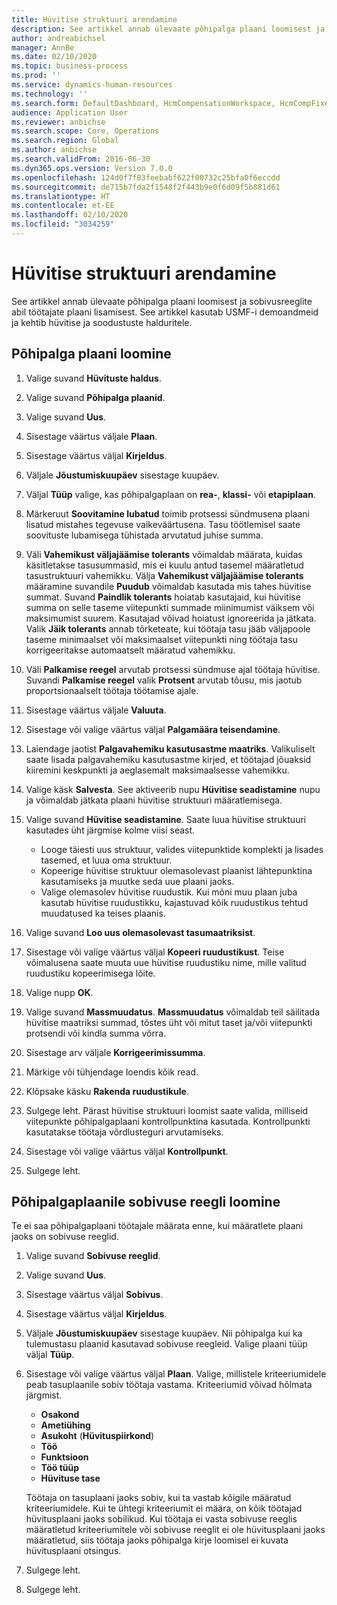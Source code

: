 ```yaml
---
title: Hüvitise struktuuri arendamine
description: See artikkel annab ülevaate põhipalga plaani loomisest ja sobivusreeglite abil töötajate plaani lisamisest.
author: andreabichsel
manager: AnnBe
ms.date: 02/10/2020
ms.topic: business-process
ms.prod: ''
ms.service: dynamics-human-resources
ms.technology: ''
ms.search.form: DefaultDashboard, HcmCompensationWorkspace, HcmCompFixedPlansPart, HRMCompFixedPlanTable, HRMCompCreateGridDialog, HRCCompGridView, HRMCompEligibility,  HRCCompGrid
audience: Application User
ms.reviewer: anbichse
ms.search.scope: Core, Operations
ms.search.region: Global
ms.author: anbichse
ms.search.validFrom: 2016-06-30
ms.dyn365.ops.version: Version 7.0.0
ms.openlocfilehash: 124d0f7f83feebabf622f00732c25bfa0f6eccdd
ms.sourcegitcommit: de715b7fda2f1548f2f443b9e0f6d09f5b881d61
ms.translationtype: HT
ms.contentlocale: et-EE
ms.lasthandoff: 02/10/2020
ms.locfileid: "3034259"
---
```

# <a name="develop-a-compensation-structure"></a>Hüvitise struktuuri arendamine

See artikkel annab ülevaate põhipalga plaani loomisest ja sobivusreeglite abil töötajate plaani lisamisest. See artikkel kasutab USMF-i demoandmeid ja kehtib hüvitise ja soodustuste halduritele.

## <a name="create-a-fixed-compensation-plan"></a>Põhipalga plaani loomine

1. Valige suvand **Hüvituste haldus**.

2. Valige suvand **Põhipalga plaanid**.

3. Valige suvand **Uus**.

4. Sisestage väärtus väljale **Plaan**.

5. Sisestage väärtus väljal **Kirjeldus**.

6. Väljale **Jõustumiskuupäev** sisestage kuupäev.

7. Väljal **Tüüp** valige, kas põhipalgaplaan on **rea-**, **klassi-** või **etapiplaan**.

8. Märkeruut **Soovitamine lubatud** toimib protsessi sündmusena plaani lisatud mistahes tegevuse vaikeväärtusena. Tasu töötlemisel saate soovituste lubamisega tühistada arvutatud juhise summa.

9. Väli **Vahemikust väljajäämise tolerants** võimaldab määrata, kuidas käsitletakse tasusummasid, mis ei kuulu antud tasemel määratletud tasustruktuuri vahemikku. Välja **Vahemikust väljajäämise tolerants** määramine suvandile **Puudub** võimaldab kasutada mis tahes hüvitise summat. Suvand **Paindlik tolerants** hoiatab kasutajaid, kui hüvitise summa on selle taseme viitepunkti summade miinimumist väiksem või maksimumist suurem. Kasutajad võivad hoiatust ignoreerida ja jätkata. Valik **Jäik tolerants** annab tõrketeate, kui töötaja tasu jääb väljapoole taseme minimaalset või maksimaalset viitepunkti ning töötaja tasu korrigeeritakse automaatselt määratud vahemikku.

10. Väli **Palkamise reegel** arvutab protsessi sündmuse ajal töötaja hüvitise. Suvandi **Palkamise reegel** valik **Protsent** arvutab tõusu, mis jaotub proportsionaalselt töötaja töötamise ajale.

11. Sisestage väärtus väljale **Valuuta**.

12. Sisestage või valige väärtus väljal **Palgamäära teisendamine**.

13. Laiendage jaotist **Palgavahemiku kasutusastme maatriks**. Valikuliselt saate lisada palgavahemiku kasutusastme kirjed, et töötajad jõuaksid kiiremini keskpunkti ja aeglasemalt maksimaalsesse vahemikku.

14. Valige käsk **Salvesta**. See aktiveerib nupu **Hüvitise seadistamine** nupu ja võimaldab jätkata plaani hüvitise struktuuri määratlemisega.

15. Valige suvand **Hüvitise seadistamine**. Saate luua hüvitise struktuuri kasutades üht järgmise kolme viisi seast.

    - Looge täiesti uus struktuur, valides viitepunktide komplekti ja lisades tasemed, et luua oma struktuur.
    - Kopeerige hüvitise struktuur olemasolevast plaanist lähtepunktina kasutamiseks ja muutke seda uue plaani jaoks.
    - Valige olemasolev hüvitise ruudustik. Kui mõni muu plaan juba kasutab hüvitise ruudustikku, kajastuvad kõik ruudustikus tehtud muudatused ka teises plaanis.

16. Valige suvand **Loo uus olemasolevast tasumaatriksist**.

17. Sisestage või valige väärtus väljal **Kopeeri ruudustikust**. Teise võimalusena saate muuta uue hüvitise ruudustiku nime, mille valitud ruudustiku kopeerimisega lõite.

18. Valige nupp **OK**.

19. Valige suvand **Massmuudatus**. **Massmuudatus** võimaldab teil säilitada hüvitise maatriksi summad, tõstes üht või mitut taset ja/või viitepunkti protsendi või kindla summa võrra.

20. Sisestage arv väljale **Korrigeerimissumma**.

21. Märkige või tühjendage loendis kõik read.

22. Klõpsake käsku **Rakenda ruudustikule**.

23. Sulgege leht. Pärast hüvitise struktuuri loomist saate valida, milliseid viitepunkte põhipalgaplaani kontrollpunktina kasutada. Kontrollpunkti kasutatakse töötaja võrdlusteguri arvutamiseks.

24. Sisestage või valige väärtus väljal **Kontrollpunkt**.

25. Sulgege leht.

## <a name="create-an-eligibility-rule-for-the-fixed-compensation-plan"></a>Põhipalgaplaanile sobivuse reegli loomine

Te ei saa põhipalgaplaani töötajale määrata enne, kui määratlete plaani jaoks on sobivuse reeglid.  

1. Valige suvand **Sobivuse reeglid**.

2. Valige suvand **Uus**.

3. Sisestage väärtus väljal **Sobivus**.

4. Sisestage väärtus väljal **Kirjeldus**.

5. Väljale **Jõustumiskuupäev** sisestage kuupäev. Nii põhipalga kui ka tulemustasu plaanid kasutavad sobivuse reegleid. Valige plaani tüüp väljal **Tüüp**.

6. Sisestage või valige väärtus väljal **Plaan**. Valige, millistele kriteeriumidele peab tasuplaanile sobiv töötaja vastama. Kriteeriumid võivad hõlmata järgmist.

    - **Osakond**
    - **Ametiühing**
    - **Asukoht** (**Hüvituspiirkond**)
    - **Töö**
    - **Funktsioon**
    - **Töö tüüp**
    - **Hüvituse tase**
    
    Töötaja on tasuplaani jaoks sobiv, kui ta vastab kõigile määratud kriteeriumidele. Kui te ühtegi kriteeriumit ei määra, on kõik töötajad hüvitusplaani jaoks sobilikud. Kui töötaja ei vasta sobivuse reeglis määratletud kriteeriumitele või sobivuse reeglit ei ole hüvitusplaani jaoks määratletud, siis töötaja jaoks põhipalga kirje loomisel ei kuvata hüvitusplaani otsingus.

7. Sulgege leht.

8. Sulgege leht.

